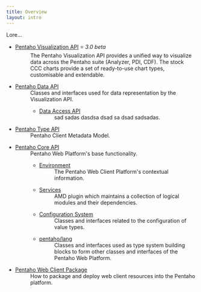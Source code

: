 ```yaml
---
title: Overview
layout: intro
---
```


Lore...

<ul class="api-list">
    <li class="bigger">
        <dl>
            <dt>
                <a title="Pentaho Visualization API" href="vizapi">Pentaho Visualization API</a> ⭐ <em>3.0 beta</em>
            </dt>
            <dd>
                The Pentaho Visualization API provides a unified way to visualize data across the 
                Pentaho suite (Analyzer, PDI, CDF). 
                The stock CCC charts provide a set of ready-to-use chart types, 
                customisable and extendable.
            </dd>
        </dl>
    </li>
    <li>
        <dl>
            <dt>
                <a title="Pentaho Data API" href="data">Pentaho Data API</a>
            </dt>
            <dd>Classes and interfaces used for data representation by the Visualization API.
                <ul>
                    <li>
                        <dl>
                            <dt>
                                <a title="Pentaho Data Access API" href="data/access">Data Access API</a>
                            </dt>
                            <dd>sad sadas dasdsa dsad sa dsad sadsadas.</dd>
                        </dl>
                    </li>
                </ul>
            </dd>
        </dl>
    </li>
    <li>
        <dl>
            <dt>
                <a title="Pentaho Type API" href="type">Pentaho Type API</a>
            </dt>
            <dd>Pentaho Client Metadata Model.</dd>
        </dl>
    </li>
    <li class="bigger">
        <dl>
            <dt>
                <a title="Pentaho Core API" href="core">Pentaho Core API</a>
            </dt>
            <dd>Pentaho Web Platform's base functionality.
                <ul>
                    <li>
                        <dl>
                            <dt>
                                <a title="Environment" href="core/environment">Environment</a>
                            </dt>
                            <dd>The Pentaho Web Client Platform's contextual information.</dd>
                        </dl>
                    </li>
                    <li>
                        <dl>
                            <dt>
                                <a title="Services" href="core/service">Services</a>
                            </dt>
                            <dd>AMD plugin which maintains a collection of logical modules and their dependencies.</dd>
                        </dl>
                    </li>
                    <li>
                        <dl>
                            <dt>
                                <a title="Pentaho Core API Configuration" href="core/config">Configuration System</a>
                            </dt>
                            <dd>Classes and interfaces related to the configuration of value types.</dd>
                        </dl>
                    </li>
                    <li>
                        <dl>
                            <dt>
                                <a title="Pentaho Core API Lang package" href="core/lang">pentaho/lang</a>
                            </dt>
                            <dd>
                                Classes and interfaces used as type system building blocks to form other classes and 
                                interfaces of the Pentaho Web Platform.
                             </dd>
                        </dl>
                    </li>
                </ul>
            </dd>
        </dl>
    </li>
    <li>
        <dl>
            <dt>
                <a title="Pentaho Web Client Package" href="packaging">Pentaho Web Client Package</a>
            </dt>
            <dd>How to package and deploy web client resources into the Pentaho platform.</dd>
        </dl>
    </li>
</ul>
